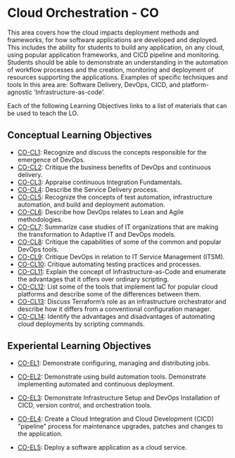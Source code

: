 # Cloud Orchestration - CO

This area covers how the cloud impacts deployment methods and
frameworks, for how software applications are developed and deployed. 
This includes the ability for students to build any application, on 
any cloud, using popular application frameworks, and CICD
pipeline and monitoring. Students should be able to demonstrate
an understanding in the automation of workflow processes and
the creation, monitoring and deployment of resources supporting
the applications. Examples of specific techniques and tools in this
area are: Software Delivery, DevOps, CICD, and platform-agnostic
’Infrastructure-as-code’.

Each of the following Learning Objectives links to a list of materials that can be used to teach the LO.

## Conceptual Learning Objectives

* [CO-CL1](LOs/CO-CL1.md):  	Recognize and discuss the concepts responsible for the emergence of DevOps.	 
* [CO-CL2](LOs/CO-CL2.md):  	Critique the business benefits of DevOps and continuous delivery.	 
* [CO-CL3](LOs/CO-CL3.md):  	Appraise continuous Integration Fundamentals.	 
* [CO-CL4](LOs/CO-CL4.md):  	Describe the Service Delivery process.	 
* [CO-CL5](LOs/CO-CL5.md):  	Recognize the concepts of test automation, infrastructure automation, and build and deployment automation. 	 
* [CO-CL6](LOs/CO-CL6.md):  	Describe how DevOps relates to Lean and Agile methodologies.	 
* [CO-CL7](LOs/CO-CL7.md):  	Summarize case studies of IT organizations that are making the transformation to Adaptive IT and DevOps models.	 
* [CO-CL8](LOs/CO-CL8.md):  	Critique the capabilities of some of the common and popular DevOps tools.	 
* [CO-CL9](LOs/CO-CL9.md):  	Critique DevOps in relation to IT Service Management (ITSM).	 
* [CO-CL10](LOs/CO-CL10.md):  	Critique automating testing practices and processes.	 
* [CO-CL11](LOs/CO-CL11.md):  	Explain the concept of Infrastructure-as-Code and enumerate the advantages that it offers over ordinary scripting.	 
* [CO-CL12](LOs/CO-CL12.md):  	List some of the tools that implement IaC for popular cloud platforms and describe some of the differences between them.	 
* [CO-CL13](LOs/CO-CL13.md):  	Discuss Terraform’s role as an infrastructure orchestrator and describe how it differs from a conventional configuration manager.	 
* [CO-CL14](LOs/CO-CL14.md):  	Identify the advantages and disadvantages of automating cloud deployments by scripting commands.	 

## Experiental Learning Objectives

* [CO-EL1](LOs/CO-EL1.md):  	Demonstrate configuring, managing and distributing jobs. 	 
* [CO-EL2](LOs/CO-EL2.md):  	Demonstrate using build automation tools. Demonstrate implementing automated and continuous deployment. 

* [CO-EL3](LOs/CO-EL3.md):  	Demonstrate Infrastructure Setup and DevOps Installation of CICD, version control, and orchestration tools. 	 
* [CO-EL4](LOs/CO-EL4.md):  	Create a Cloud Integration and Cloud Development (CICD) "pipeline" process for maintenance upgrades, patches and changes to the application.	 
* [CO-EL5](LOs/CO-EL5.md):  	Deploy a software application as a cloud service.	 
